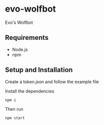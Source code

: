 # evo-wolfbot
Evo's Wolfbot

## Requirements
- Node.js
- npm

## Setup and Installation
Create a token.json and follow the example file

Install the dependencies 
```
npm i
```
Then run
```
npm start
```

